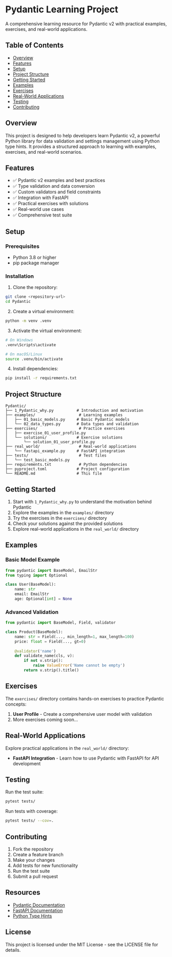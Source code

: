 # Pydantic Learning Project

A comprehensive learning resource for Pydantic v2 with practical examples, exercises, and real-world applications.

## Table of Contents

- [Overview](#overview)
- [Features](#features)
- [Setup](#setup)
- [Project Structure](#project-structure)
- [Getting Started](#getting-started)
- [Examples](#examples)
- [Exercises](#exercises)
- [Real-World Applications](#real-world-applications)
- [Testing](#testing)
- [Contributing](#contributing)

## Overview

This project is designed to help developers learn Pydantic v2, a powerful Python library for data validation and settings management using Python type hints. It provides a structured approach to learning with examples, exercises, and real-world scenarios.

## Features

- ✅ Pydantic v2 examples and best practices
- ✅ Type validation and data conversion
- ✅ Custom validators and field constraints
- ✅ Integration with FastAPI
- ✅ Practical exercises with solutions
- ✅ Real-world use cases
- ✅ Comprehensive test suite

## Setup

### Prerequisites

- Python 3.8 or higher
- pip package manager

### Installation

1. Clone the repository:
```bash
git clone <repository-url>
cd Pydantic
```

2. Create a virtual environment:
```bash
python -m venv .venv
```

3. Activate the virtual environment:
```bash
# On Windows
.venv\Scripts\activate

# On macOS/Linux
source .venv/bin/activate
```

4. Install dependencies:
```bash
pip install -r requirements.txt
```

## Project Structure

```
Pydantic/
├── 1_Pydantic_why.py          # Introduction and motivation
├── examples/                   # Learning examples
│   ├── 01_basic_models.py     # Basic Pydantic models
│   └── 02_data_types.py       # Data types and validation
├── exercises/                  # Practice exercises
│   ├── exercise_01_user_profile.py
│   └── solutions/             # Exercise solutions
│       └── solution_01_user_profile.py
├── real_world/                 # Real-world applications
│   └── fastapi_example.py     # FastAPI integration
├── tests/                      # Test files
│   └── test_basic_models.py
├── requirements.txt            # Python dependencies
├── pyproject.toml             # Project configuration
└── README.md                  # This file
```

## Getting Started

1. Start with `1_Pydantic_why.py` to understand the motivation behind Pydantic
2. Explore the examples in the `examples/` directory
3. Try the exercises in the `exercises/` directory
4. Check your solutions against the provided solutions
5. Explore real-world applications in the `real_world/` directory

## Examples

### Basic Model Example

```python
from pydantic import BaseModel, EmailStr
from typing import Optional

class User(BaseModel):
    name: str
    email: EmailStr
    age: Optional[int] = None
```

### Advanced Validation

```python
from pydantic import BaseModel, Field, validator

class Product(BaseModel):
    name: str = Field(..., min_length=1, max_length=100)
    price: float = Field(..., gt=0)
    
    @validator('name')
    def validate_name(cls, v):
        if not v.strip():
            raise ValueError('Name cannot be empty')
        return v.strip().title()
```

## Exercises

The `exercises/` directory contains hands-on exercises to practice Pydantic concepts:

1. **User Profile** - Create a comprehensive user model with validation
2. More exercises coming soon...

## Real-World Applications

Explore practical applications in the `real_world/` directory:

- **FastAPI Integration** - Learn how to use Pydantic with FastAPI for API development

## Testing

Run the test suite:

```bash
pytest tests/
```

Run tests with coverage:

```bash
pytest tests/ --cov=.
```

## Contributing

1. Fork the repository
2. Create a feature branch
3. Make your changes
4. Add tests for new functionality
5. Run the test suite
6. Submit a pull request

## Resources

- [Pydantic Documentation](https://docs.pydantic.dev/)
- [FastAPI Documentation](https://fastapi.tiangolo.com/)
- [Python Type Hints](https://docs.python.org/3/library/typing.html)

## License

This project is licensed under the MIT License - see the LICENSE file for details.
